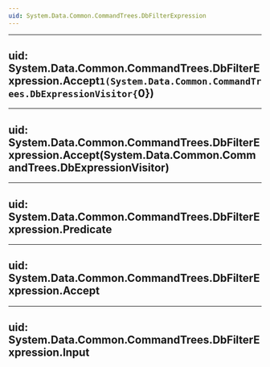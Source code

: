 ```yaml
---
uid: System.Data.Common.CommandTrees.DbFilterExpression
---
```


---
uid: System.Data.Common.CommandTrees.DbFilterExpression.Accept``1(System.Data.Common.CommandTrees.DbExpressionVisitor{``0})
---

---
uid: System.Data.Common.CommandTrees.DbFilterExpression.Accept(System.Data.Common.CommandTrees.DbExpressionVisitor)
---

---
uid: System.Data.Common.CommandTrees.DbFilterExpression.Predicate
---

---
uid: System.Data.Common.CommandTrees.DbFilterExpression.Accept
---

---
uid: System.Data.Common.CommandTrees.DbFilterExpression.Input
---
